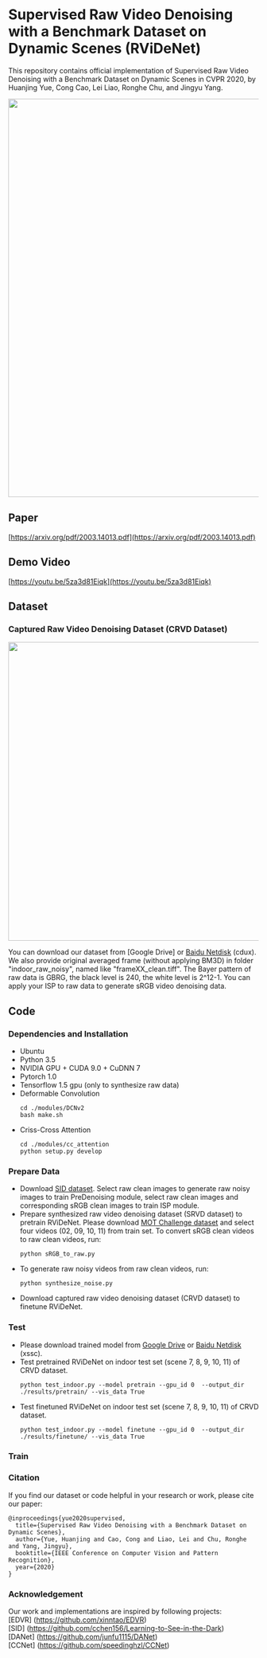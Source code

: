 # Supervised Raw Video Denoising with a Benchmark Dataset on Dynamic Scenes (RViDeNet)

This repository contains official implementation of Supervised Raw Video Denoising with a Benchmark Dataset on Dynamic Scenes in CVPR 2020, by Huanjing Yue, Cong Cao, Lei Liao, Ronghe Chu, and Jingyu Yang.

<p align="center">
  <img width="800" src="https://github.com/cao-cong/RViDeNet/blob/master/images/framework.png">
</p>

## Paper

[https://arxiv.org/pdf/2003.14013.pdf](https://arxiv.org/pdf/2003.14013.pdf)<br/>

## Demo Video

[https://youtu.be/5za3d81Eiqk](https://youtu.be/5za3d81Eiqk)<br/>

## Dataset

### Captured Raw Video Denoising Dataset (CRVD Dataset)

<p align="center">
  <img width="600" src="https://github.com/cao-cong/RViDeNet/blob/master/images/dataset.png">
</p>

You can download our dataset from [Google Drive] or [Baidu Netdisk](https://pan.baidu.com/s/13p1I2j18ZCCACaR_zoFavw) (cdux). We also provide original averaged frame (without applying BM3D) in folder "indoor_raw_noisy", named like "frameXX_clean.tiff". The Bayer pattern of raw data is GBRG, the black level is 240, the white level is 2^12-1. You can apply your ISP to raw data to generate sRGB video denoising data.

## Code

### Dependencies and Installation

- Ubuntu
- Python 3.5
- NVIDIA GPU + CUDA 9.0 + CuDNN 7
- Pytorch 1.0
- Tensorflow 1.5 gpu (only to synthesize raw data)
- Deformable Convolution
  ```
  cd ./modules/DCNv2
  bash make.sh
  ```
- Criss-Cross Attention
  ```
  cd ./modules/cc_attention
  python setup.py develop
  ```

### Prepare Data

- Download [SID dataset](https://github.com/cchen156/Learning-to-See-in-the-Dark). Select raw clean images to generate raw noisy images to train PreDenoising module, select raw clean images and corresponding sRGB clean images to train ISP module.
- Prepare synthesized raw video denoising dataset (SRVD dataset) to pretrain RViDeNet. Please download [MOT Challenge dataset](https://motchallenge.net/data/MOT17Det/) and select four videos (02, 09, 10, 11) from train set. To convert sRGB clean videos to raw clean videos, run:
  ```
  python sRGB_to_raw.py
  ```
- To generate raw noisy videos from raw clean videos, run:
  ```
  python synthesize_noise.py
  ```
- Download captured raw video denoising dataset (CRVD dataset) to finetune RViDeNet.

### Test

- Please download trained model from [Google Drive](https://drive.google.com/open?id=1UdP2Pnn6lHeLC6TUN21sq81XyqL3ujNg) or [Baidu Netdisk](https://pan.baidu.com/s/16nVuu1fGMS0LJqU4z4LAUQ) (xssc).
- Test pretrained RViDeNet on indoor test set (scene 7, 8, 9, 10, 11) of CRVD dataset.
  ```
  python test_indoor.py --model pretrain --gpu_id 0  --output_dir ./results/pretrain/ --vis_data True
  ```
- Test finetuned RViDeNet on indoor test set (scene 7, 8, 9, 10, 11) of CRVD dataset.
  ```
  python test_indoor.py --model finetune --gpu_id 0  --output_dir ./results/finetune/ --vis_data True
  ```

### Train

### Citation

If you find our dataset or code helpful in your research or work, please cite our paper:

```
@inproceedings{yue2020supervised,
  title={Supervised Raw Video Denoising with a Benchmark Dataset on Dynamic Scenes},
  author={Yue, Huanjing and Cao, Cong and Liao, Lei and Chu, Ronghe and Yang, Jingyu},
  booktitle={IEEE Conference on Computer Vision and Pattern Recognition},
  year={2020}
}
```
### Acknowledgement

Our work and implementations are inspired by following projects:<br/>
[EDVR] (https://github.com/xinntao/EDVR)<br/>
[SID] (https://github.com/cchen156/Learning-to-See-in-the-Dark)<br/>
[DANet] (https://github.com/junfu1115/DANet)<br/>
[CCNet] (https://github.com/speedinghzl/CCNet)<br/>
